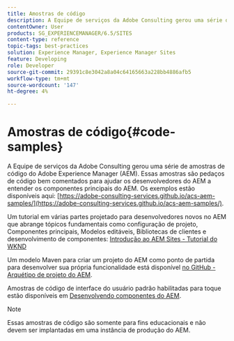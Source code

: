 ```yaml
---
title: Amostras de código
description: A Equipe de serviços da Adobe Consulting gerou uma série de amostras de código do Adobe Experience Manager.
contentOwner: User
products: SG_EXPERIENCEMANAGER/6.5/SITES
content-type: reference
topic-tags: best-practices
solution: Experience Manager, Experience Manager Sites
feature: Developing
role: Developer
source-git-commit: 29391c8e3042a8a04c64165663a228bb4886afb5
workflow-type: tm+mt
source-wordcount: '147'
ht-degree: 4%

---
```


# Amostras de código{#code-samples}

A Equipe de serviços da Adobe Consulting gerou uma série de amostras de código do Adobe Experience Manager (AEM). Essas amostras são pedaços de código bem comentados para ajudar os desenvolvedores do AEM a entender os componentes principais do AEM. Os exemplos estão disponíveis aqui: [https://adobe-consulting-services.github.io/acs-aem-samples/](https://adobe-consulting-services.github.io/acs-aem-samples/).

Um tutorial em várias partes projetado para desenvolvedores novos no AEM que abrange tópicos fundamentais como configuração de projeto, Componentes principais, Modelos editáveis, Bibliotecas de clientes e desenvolvimento de componentes: [Introdução ao AEM Sites - Tutorial do WKND](https://experienceleague.adobe.com/docs/experience-manager-learn/getting-started-wknd-tutorial-develop/overview.html?lang=pt-BR)

Um modelo Maven para criar um projeto do AEM como ponto de partida para desenvolver sua própria funcionalidade está disponível [no GitHub - Arquétipo de projeto do AEM](https://github.com/adobe/aem-project-archetype).

Amostras de código de interface do usuário padrão habilitadas para toque estão disponíveis em [Desenvolvendo componentes do AEM](/help/sites-developing/developing-components.md).

>[!NOTE]
>
>Essas amostras de código são somente para fins educacionais e não devem ser implantadas em uma instância de produção do AEM.

